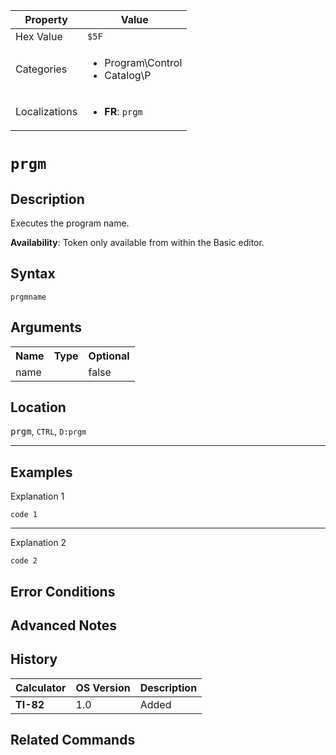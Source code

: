 | Property      | Value |
|---------------|-------|
| Hex Value     | `$5F`|
| Categories    | <ul><li>Program\Control</li><li>Catalog\P</li></ul> |
| Localizations | <ul><li><b>FR</b>: `prgm`</li></ul> |

# `prgm`

## Description
Executes the program name.


<b>Availability</b>: Token only available from within the Basic editor.

## Syntax
`prgmname`

## Arguments
<table>
<tr><th>Name</th><th>Type</th><th>Optional</th></tr>

<tr><td>name</td><td></td><td>false</td></tr>

</table>

## Location
<kbd>prgm</kbd>, `CTRL`, `D:prgm`
<hr>

## Examples

Explanation 1
```ti-basic
code 1
```
---
Explanation 2
```ti-basic
code 2
```

## Error Conditions


## Advanced Notes


## History
| Calculator | OS Version | Description |
|------------|------------|-------------|
| <b>TI-82</b> | 1.0 | Added

## Related Commands

    